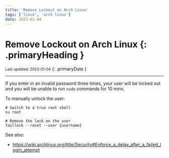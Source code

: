 ```yaml
---
title: 'Remove Lockout on Arch Linux'
tags: ['linux', 'arch linux']
date: 2023-01-04
---
```

# Remove Lockout on Arch Linux {: .primaryHeading }
<small>Last updated: 2023-01-04</small>
{: .primaryDate }

---

If you enter in an invalid password three times, your user will be locked out and you will be unable to run `sudo` commands for 10 mins.

To manually unlock the user:

```shell
# Switch to a true root shell
su root

# Remove the lock on the user
faillock --reset --user {username}
```

See also:

* <https://wiki.archlinux.org/title/Security#Enforce_a_delay_after_a_failed_login_attempt>